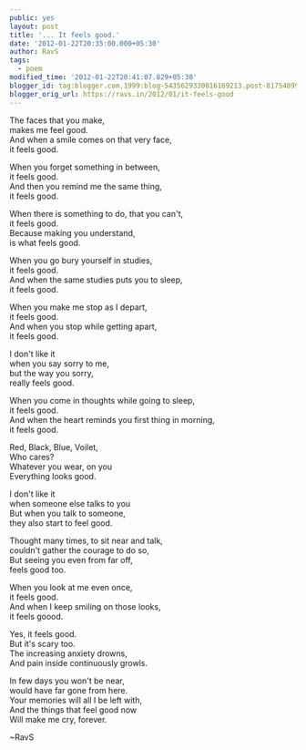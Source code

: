 ```yaml
---
public: yes
layout: post
title: '... It feels good.'
date: '2012-01-22T20:35:00.000+05:30'
author: RavS
tags:
  - poem 
modified_time: '2012-01-22T20:41:07.829+05:30'
blogger_id: tag:blogger.com,1999:blog-5435629330016169213.post-8175489913628941322
blogger_orig_url: https://ravs.in/2012/01/it-feels-good
---
```



The faces that you make,  
makes me feel good.  
And when a smile comes on that very face,  
it feels good.

When you forget something in between,  
it feels good.  
And then you remind me the same thing,  
it feels good.

When there is something to do, that you can't,  
it feels good.  
Because making you understand,  
is what feels good.

When you go bury yourself in studies,  
it feels good.  
And when the same studies puts you to sleep,  
it feels good.

When you make me stop as I depart,  
it feels good.  
And when you stop while getting apart,  
it feels good.

I don't like it   
when you say sorry to me,  
but the way you sorry,  
really feels good.

When you come in thoughts while going to sleep,  
it feels good.  
And when the heart reminds you first thing in morning,  
it feels good.

Red, Black, Blue, Voilet,  
Who cares?  
Whatever you wear, on you  
Everything looks good.

I don't like it   
when someone else talks to you  
But when you talk to someone,  
they also start to feel good.

Thought many times, to sit near and talk,  
couldn't gather the courage to do so,  
But seeing you even from far off,  
feels good too.

When you look at me even once,  
it feels good.  
And when I keep smiling on those looks,  
it feels goood.

Yes, it feels good.  
But it's scary too.  
The increasing anxiety drowns,  
And pain inside continuously growls.

In few days you won't be near,  
would have far gone from here.  
Your memories will all I be left with,  
And the things that feel good now  
Will make me cry, forever.

~RavS
